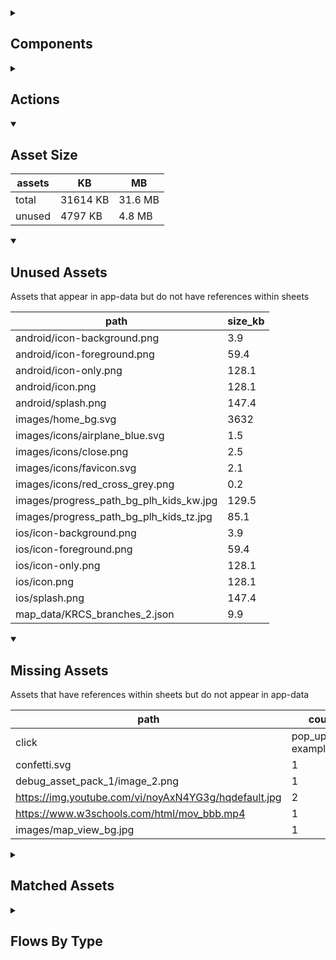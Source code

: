 <details >
<summary><h2>Components</h2></summary>

| type | count |
| --- | --- |
| @events | 1 |
| @item.input_type | 1 |
| accordion | 6 |
| accordion_section | 18 |
| advanced_dashed_box | 4 |
| animated_section | 9 |
| animated_slides | 1 |
| apple_sign_in_button | 3 |
| audio | 13 |
| button | 406 |
| calendar | 1 |
| carousel | 9 |
| colour_palette | 1 |
| combo_box | 66 |
| dashed_box | 19 |
| data_items | 88 |
| data_query | 8 |
| date_time_picker | 8 |
| debug_toggle | 1 |
| demo_basic | 3 |
| display_grid | 4 |
| display_group | 237 |
| drawer | 1 |
| form | 9 |
| google_sign_in_button | 4 |
| html | 4 |
| image | 83 |
| items | 50 |
| latex | 1 |
| lottie_animation | 6 |
| map | 2 |
| markdown | 10 |
| nav_group | 6 |
| navigation_bar | 8 |
| nested_properties | 32 |
| number_selector | 21 |
| odk_form | 1 |
| parent_point_box | 25 |
| parent_point_counter | 2 |
| pdf | 4 |
| plh_activity_check_in | 1 |
| plh_bottom_nav | 1 |
| plh_completion_modal | 1 |
| plh_module_details_header | 3 |
| plh_module_list_item | 9 |
| plh_progress_path | 3 |
| progress_bar | 1 |
| progress_path | 3 |
| qr_code | 2 |
| radio_button_grid | 14 |
| radio_group | 61 |
| radio_group_grid | 5 |
| round_button | 27 |
| select_text | 7 |
| set_default | 1 |
| set_field | 29 |
| set_local | 7 |
| set_variable | 850 |
| simple_checkbox | 41 |
| slider | 32 |
| square_button | 8 |
| subtitle | 52 |
| table | 9 |
| task_card | 31 |
| task_progress_bar | 8 |
| template | 146 |
| text | 1202 |
| text_area | 13 |
| text_box | 63 |
| text_bubble | 10 |
| tile_component | 57 |
| timer | 21 |
| title | 610 |
| toggle_bar | 70 |
| update_action_list | 2 |
| video | 4 |
| workshops_accordion | 2 |
| youtube | 3 |
</details>

<details >
<summary><h2>Actions</h2></summary>

| type | count |
| --- | --- |
| add_data | 2 |
| app_update | 3 |
| asset_pack | 2 |
| auth | 6 |
| auth_failure | 1 |
| auth_success | 1 |
| copy | 5 |
| download_assets | 1 |
| emit: @local.child_local_variable | 1 |
| emit: completed | 34 |
| emit: force_reload | 35 |
| emit: force_reprocess | 41 |
| emit: force_restart | 4 |
| emit: server_sync | 8 |
| emit: set_language | 6 |
| emit: set_skin | 1 |
| emit: set_theme | 2 |
| emit: translator_mode_toggle | 1 |
| emit: uncompleted | 18 |
| feedback | 13 |
| go_to | 84 |
| go_to_url | 5 |
| invalid_action | 1 |
| nav | 5 |
| nav_stack | 11 |
| notification | 8 |
| notification_interacted | 2 |
| notification_received | 1 |
| open_external | 3 |
| plh_parent_group | 7 |
| pop_up | 50 |
| process_template | 2 |
| remove_item | 1 |
| reset_app | 2 |
| reset_data | 8 |
| save_to_device | 3 |
| screen_orientation | 5 |
| scroll | 2 |
| set_data | 18 |
| set_field | 117 |
| set_item | 34 |
| set_items | 2 |
| set_local | 68 |
| share | 15 |
| start_tour | 2 |
| task | 2 |
| toast | 3 |
| toggle_field | 4 |
| track_event | 2 |
| trigger_actions | 1 |
| undefined | 43 |
| user | 2 |
</details>

<details open>
<summary><h2>Asset Size</h2></summary>

| assets | KB | MB |
| --- | --- | --- |
| total | 31614 KB | 31.6 MB |
| unused | 4797 KB | 4.8 MB |
</details>

<details open>
<summary><h2>Unused Assets</h2></summary>

Assets that appear in app-data but do not have references within sheets

| path | size_kb |
| --- | --- |
| android/icon-background.png | 3.9 |
| android/icon-foreground.png | 59.4 |
| android/icon-only.png | 128.1 |
| android/icon.png | 128.1 |
| android/splash.png | 147.4 |
| images/home_bg.svg | 3632 |
| images/icons/airplane_blue.svg | 1.5 |
| images/icons/close.png | 2.5 |
| images/icons/favicon.svg | 2.1 |
| images/icons/red_cross_grey.png | 0.2 |
| images/progress_path_bg_plh_kids_kw.jpg | 129.5 |
| images/progress_path_bg_plh_kids_tz.jpg | 85.1 |
| ios/icon-background.png | 3.9 |
| ios/icon-foreground.png | 59.4 |
| ios/icon-only.png | 128.1 |
| ios/icon.png | 128.1 |
| ios/splash.png | 147.4 |
| map_data/KRCS_branches_2.json | 9.9 |
</details>

<details open>
<summary><h2>Missing Assets</h2></summary>

Assets that have references within sheets but do not appear in app-data

| path | count |
| --- | --- |
| click | pop_up: example_text | variant: plh_completion, background_image: confetti.svg | 2 |
| confetti.svg | 1 |
| debug_asset_pack_1/image_2.png | 1 |
| https://img.youtube.com/vi/noyAxN4YG3g/hqdefault.jpg | 2 |
| https://www.w3schools.com/html/mov_bbb.mp4 | 1 |
| images/map_view_bg.jpg | 1 |
</details>

<details >
<summary><h2>Matched Assets</h2></summary>

Assets that are used within sheets and also can be found in the synced asset data

| path | size_kb | count |
| --- | --- | --- |
| audio/baby_elephant_walk.wav | 430.7 | 3 |
| audio/test_audio.mp3 | 43.4 | 8 |
| audio/timer/bell_1.mp3 | 121.6 | 1 |
| audio/timer/ping_1.wav | 196.4 | 1 |
| audio/timer/ping_2.wav | 829.6 | 1 |
| debug_asset_pack_1/image_1.png | 8.8 | 1 |
| debug_asset_pack_1/image_3.png | 9.6 | 1 |
| debug_asset_pack_1/image_4.png | 11.9 | 1 |
| debug_theme_language.png | 21.9 | 1 |
| example_pdf.pdf | 139.4 | 4 |
| i18n/flags/gb.svg | 0.5 | 2 |
| i18n/flags/tz.svg | 0.5 | 2 |
| images/Faisal.png | 3.5 | 2 |
| images/Noura.png | 4.2 | 3 |
| images/activity_bg.svg | 13.8 | 3 |
| images/avatar_1.png | 67.7 | 19 |
| images/bg_illustration.png | 255.4 | 3 |
| images/bottom_image.svg | 6.8 | 2 |
| images/diamond.png | 4.3 | 1 |
| images/example/110-536x354.jpg | 39.1 | 1 |
| images/example/344-536x354.jpg | 13.9 | 1 |
| images/example/408-536x354.jpg | 23.2 | 1 |
| images/example/423-536x354.jpg | 30.3 | 1 |
| images/example/circular.png | 15.7 | 7 |
| images/example/jasper_1.jpg | 527.3 | 62 |
| images/faces/happy.svg | 0.6 | 7 |
| images/faces/neutral.svg | 0.5 | 2 |
| images/faces/sad.svg | 1.1 | 2 |
| images/icons/airplane_blue.png | 2.1 | 1 |
| images/icons/airplane_grey.png | 2.1 | 1 |
| images/icons/ask_question_white.svg | 1.4 | 3 |
| images/icons/audio/pause-sharp.svg | 0.1 | 1 |
| images/icons/audio/play-back-sharp.svg | 0.1 | 1 |
| images/icons/audio/play-forward-sharp.svg | 0.1 | 1 |
| images/icons/audio/play-sharp.svg | 0.1 | 4 |
| images/icons/book_white.svg | 0.7 | 12 |
| images/icons/close.svg | 0.2 | 1 |
| images/icons/expand_circle_right.png | 0.9 | 5 |
| images/icons/globe_blue.svg | 3.9 | 26 |
| images/icons/heart_blue.svg | 1.4 | 39 |
| images/icons/heart_outline.svg | 0.6 | 14 |
| images/icons/home.svg | 0.4 | 1 |
| images/icons/home_active.svg | 0.4 | 1 |
| images/icons/house_white.svg | 0.6 | 6 |
| images/icons/in_progress.svg | 1.1 | 16 |
| images/icons/leaf_blue.svg | 1.7 | 13 |
| images/icons/local_library.svg | 1.6 | 1 |
| images/icons/local_library_active.svg | 1.6 | 1 |
| images/icons/locked.png | 0.9 | 10 |
| images/icons/notification_bell.png | 0.9 | 1 |
| images/icons/question_mark.svg | 0.8 | 2 |
| images/icons/reader_blue.svg | 1.4 | 8 |
| images/icons/red_cross.png | 0.2 | 1 |
| images/icons/school_blue.svg | 1.6 | 10 |
| images/icons/settings.svg | 2.4 | 1 |
| images/icons/settings_active.svg | 2.4 | 1 |
| images/icons/star_blue.svg | 1.3 | 2 |
| images/icons/star_white.svg | 1 | 22 |
| images/icons/star_yellow.svg | 0.6 | 1 |
| images/icons/tick.svg | 0.3 | 13 |
| images/icons/tick_white.svg | 0.3 | 22 |
| images/modal_bg.svg | 37.3 | 1 |
| images/module-1.png | 28.2 | 7 |
| images/shining_diamond.png | 17.7 | 1 |
| images/square_1.svg | 0.7 | 4 |
| images/square_2.svg | 1 | 3 |
| images/square_3.svg | 1 | 3 |
| images/square_4.svg | 1 | 3 |
| images/test_image.png | 2 | 5 |
| images/test_image_no_translations.png | 2.8 | 1 |
| lottie/blob_play_ball.json | 69.4 | 16 |
| lottie/cascading_stars.json | 140.5 | 1 |
| map_data/KRCS_branches.json | 9.9 | 2 |
| map_data/airports.json | 25.2 | 1 |
| map_data/centroids.json | 13.4 | 2 |
| map_data/forecast_data_geojson.json | 133.5 | 4 |
| map_data/forecast_riots.json | 48.6 | 2 |
| map_data/ke.json | 10219.4 | 2 |
| map_data/population_and_boundaries.json | 4513.3 | 4 |
| odk_form.json | 8 | 1 |
| video/lets_slow_down.mp4 | 13482.2 | 2 |
| video/lets_slow_down.vtt | 1.8 | 1 |
</details>

<details >
<summary><h2>Flows By Type</h2></summary>

| type | subtype | total |
| --- | --- | --- |
| data_list |  | 44 |
| data_list | campaign_rows_debug | 6 |
| data_list | campaign_schedule | 1 |
| data_list | component_demo | 12 |
| data_list | debug | 24 |
| data_list | example_generator | 3 |
| data_list | example_list_override | 2 |
| data_list | example_pipe | 5 |
| data_list | example_sheet_defaults | 1 |
| data_list | feature | 2 |
| data_list | generated | 13 |
| data_list | lifecycle_actions | 1 |
| data_pipe | debug | 1 |
| data_pipe | example_pipe | 6 |
| data_pipe | generated | 2 |
| generator |  | 1 |
| generator | example_generator | 2 |
| global |  | 2 |
| global | debug | 10 |
| template |  | 108 |
| template | component_demo | 62 |
| template | debug | 283 |
| template | example | 1 |
| template | example_generator | 2 |
| template | example_hardcoded | 1 |
| template | example_list_override | 1 |
| template | example_sheet_defaults | 1 |
| template | feature | 1 |
| tour | debug | 4 |
</details>
